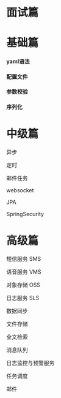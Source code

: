 # 面试篇





# 基础篇



#### yaml语法

#### 配置文件

#### 参数校验

#### 序列化



# 中级篇





异步

定时

邮件任务



websocket



JPA

SpringSecurity





# 高级篇





短信服务 SMS

语音服务 VMS

对象存储 OSS

日志服务 SLS

数据同步

文件存储

全文检索

消息队列

日志监控与预警服务

任务调度

邮件